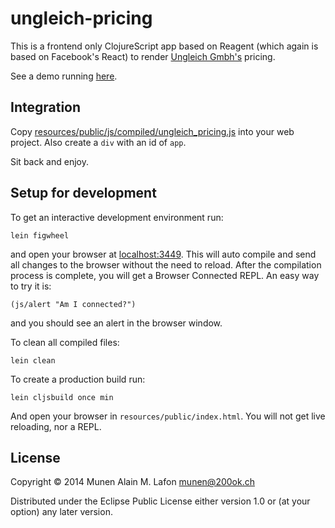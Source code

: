 # ungleich-pricing

This is a frontend only ClojureScript app based on Reagent (which
again is based on Facebook's React) to render
[Ungleich Gmbh's](http://ungleich.ch/) pricing.

See a demo running [here](http://dispatched.ch/ungleich_pricing/).

## Integration

Copy [resources/public/js/compiled/ungleich_pricing.js](ungleich_pricing.js) into your web project. Also create a `div` with an id of `app`.

Sit back and enjoy.

## Setup for development

To get an interactive development environment run:

    lein figwheel

and open your browser at [localhost:3449](http://localhost:3449/).
This will auto compile and send all changes to the browser without the
need to reload. After the compilation process is complete, you will
get a Browser Connected REPL. An easy way to try it is:

    (js/alert "Am I connected?")

and you should see an alert in the browser window.

To clean all compiled files:

    lein clean

To create a production build run:

    lein cljsbuild once min

And open your browser in `resources/public/index.html`. You will not
get live reloading, nor a REPL.

## License

Copyright © 2014 Munen Alain M. Lafon <munen@200ok.ch>

Distributed under the Eclipse Public License either version 1.0 or (at your option) any later version.

